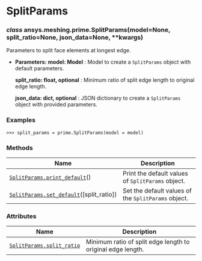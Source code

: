 # SplitParams

<a id="ansys.meshing.prime.SplitParams"></a>

### *class* ansys.meshing.prime.SplitParams(model=None, split_ratio=None, json_data=None, \*\*kwargs)

Parameters to split face elements at longest edge.

* **Parameters:**
  **model: Model**
  : Model to create a `SplitParams` object with default parameters.

  **split_ratio: float, optional**
  : Minimum ratio of split edge length to original edge length.

  **json_data: dict, optional**
  : JSON dictionary to create a `SplitParams` object with provided parameters.

### Examples

```pycon
>>> split_params = prime.SplitParams(model = model)
```

<!-- !! processed by numpydoc !! -->

### Methods

| Name | Description |
|----------------------------------------------------------------------------------------------------------------------------------------|-----------------------------------------------------|
| [`SplitParams.print_default`](ansys.meshing.prime.SplitParams.print_default.md#ansys.meshing.prime.SplitParams.print_default)()        | Print the default values of `SplitParams` object.   |
| [`SplitParams.set_default`](ansys.meshing.prime.SplitParams.set_default.md#ansys.meshing.prime.SplitParams.set_default)([split_ratio]) | Set the default values of the `SplitParams` object. |

### Attributes

| Name | Description |
|---------------------------------------------------------------------------------------------------------------------------|---------------------------------------------------------------|
| [`SplitParams.split_ratio`](ansys.meshing.prime.SplitParams.split_ratio.md#ansys.meshing.prime.SplitParams.split_ratio)   | Minimum ratio of split edge length to original edge length.   |
<!-- vale on -->